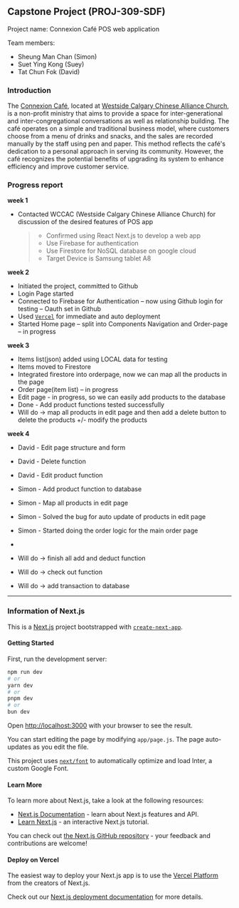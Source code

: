 ## Capstone Project (PROJ-309-SDF)

Project name: Connexion Café POS web application

Team members:

- Sheung Man Chan (Simon)
- Suet Ying Kong (Suey)
- Tat Chun Fok (David)

### Introduction

The [Connexion Café](https://connexion.wccac.net/), located at [Westside Calgary Chinese Alliance Church](https://www.wccac.net/), is a non-profit ministry that aims to provide a space for inter-generational and inter-congregational conversations as well as relationship building. The café operates on a simple and traditional business model, where customers choose from a menu of drinks and snacks, and the sales are recorded manually by the staff using pen and paper. This method reflects the café's dedication to a personal approach in serving its community. However, the café recognizes the potential benefits of upgrading its system to enhance efficiency and improve customer service.

### Progress report

**week 1**

- Contacted WCCAC (Westside Calgary Chinese Alliance Church) for discussion of the desired features of POS app
  > - Confirmed using React Next.js to develop a web app
  > - Use Firebase for authentication
  > - Use Firestore for NoSQL database on google cloud
  > - Target Device is Samsung tablet A8

**week 2**

- Initiated the project, committed to Github
- Login Page started
- Connected to Firebase for Authentication – now using Github login for testing – Oauth set in Github
- Used [`Vercel`](https://capstone-connexion-cafe.vercel.app/) for immediate and auto deployment
- Started Home page – split into Components Navigation and Order-page – in progress

**week 3**

- Items list(json) added using LOCAL data for testing
- Items moved to Firestore
- Integrated firestore into orderpage, now we can map all the products in the page
- Order page(item list) – in progress
- Edit page - in progress, so we can easily add products to the database
- Done - Add product functions tested successfully
- Will do -> map all products in edit page and then add a delete button to delete the products +/- modify the products

**week 4**
- David - Edit page structure and form
- David - Delete function
- David - Edit product function

- Simon - Add product function to database
- Simon - Map all products in edit page
- Simon - Solved the bug for auto update of products in edit page
- Simon - Started doing the order logic for the main order page
- 
- Will do -> finish all add and deduct function
- Will do -> check out function
- Will do -> add transaction to database
---

### Information of Next.js

This is a [Next.js](https://nextjs.org/) project bootstrapped with [`create-next-app`](https://github.com/vercel/next.js/tree/canary/packages/create-next-app).

#### Getting Started

First, run the development server:

```bash
npm run dev
# or
yarn dev
# or
pnpm dev
# or
bun dev
```

Open [http://localhost:3000](http://localhost:3000) with your browser to see the result.

You can start editing the page by modifying `app/page.js`. The page auto-updates as you edit the file.

This project uses [`next/font`](https://nextjs.org/docs/basic-features/font-optimization) to automatically optimize and load Inter, a custom Google Font.

#### Learn More

To learn more about Next.js, take a look at the following resources:

- [Next.js Documentation](https://nextjs.org/docs) - learn about Next.js features and API.
- [Learn Next.js](https://nextjs.org/learn) - an interactive Next.js tutorial.

You can check out [the Next.js GitHub repository](https://github.com/vercel/next.js/) - your feedback and contributions are welcome!

#### Deploy on Vercel

The easiest way to deploy your Next.js app is to use the [Vercel Platform](https://vercel.com/new?utm_medium=default-template&filter=next.js&utm_source=create-next-app&utm_campaign=create-next-app-readme) from the creators of Next.js.

Check out our [Next.js deployment documentation](https://nextjs.org/docs/deployment) for more details.
